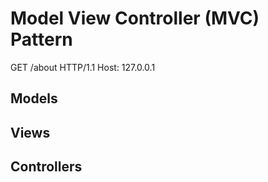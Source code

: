 # Model View Controller (MVC) Pattern

GET /about HTTP/1.1
Host: 127.0.0.1

## Models
## Views
## Controllers